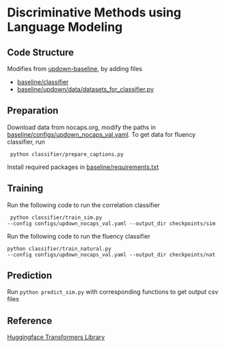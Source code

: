 # Discriminative Methods using Language Modeling

## Code Structure
Modifies from [updown-baseline](https://nocaps.org/updown-baseline), by adding files

- [baseline/classifier](baseline/classifier)
- [baseline/updown/data/datasets_for_classifier.py](baseline/updown/data/datasets_for_classifier.py)


## Preparation
Download data from nocaps.org, modify the paths in [baseline/configs/updown_nocaps_val.yaml](baseline/configs/updown_nocaps_val.yaml).
To get data for fluency classifier, run
<pre><code> python classifier/prepare_captions.py
</code></pre>

Install required packages in [baseline/requirements.txt](baseline/requirements.txt)

## Training

Run the following code to run the correlation classifier
<pre><code> python classifier/train_sim.py
--config configs/updown_nocaps_val.yaml --output_dir checkpoints/sim
</code></pre>

Run the following code to run the fluency classifier
<pre><code>python classifier/train_natural.py
--config configs/updown_nocaps_val.yaml --output_dir checkpoints/nat
</code></pre>

## Prediction
Run ``python predict_sim.py`` with corresponding functions to get output csv files

## Reference
[Huggingface Transformers Library](https://github.com/huggingface/transformers/tree/main/examples/pytorch)
